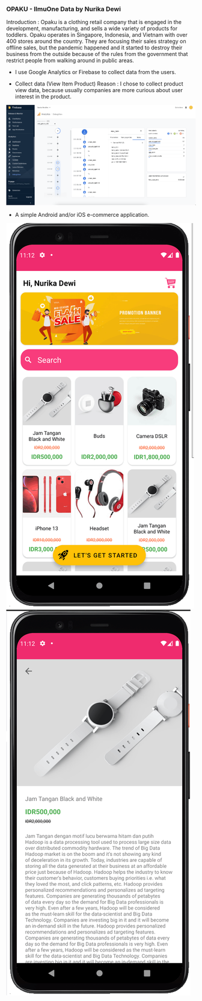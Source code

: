 ### OPAKU - IlmuOne Data by Nurika Dewi

Introduction :
Opaku is a clothing retail company that is engaged in the development, manufacturing, and sells a wide
variety of products for toddlers. Opaku operates in Singapore, Indonesia, and Vietnam with over 400 stores around
the country. They are focusing their sales strategy on offline sales, but the pandemic happened and it started to
destroy their business from the outside because of the rules from the government that restrict people from walking
around in public areas.

* I use Google Analytics or Firebase to collect data from the users.

* Collect data (View Item Product)
Reason : I chose to collect product view data, because usually companies are more curious about user interest in the product.

![Screenshot](https://github.com/nurikadee/opaku-ilmuone/blob/master/ga.png?raw=true)



* A simple Android and/or iOS e-commerce application. 

![Screenshot](https://github.com/nurikadee/opaku-ilmuone/blob/master/ss_2.png?raw=true)
![Screenshot](https://github.com/nurikadee/opaku-ilmuone/blob/master/ss_1.png?raw=true)

